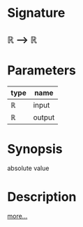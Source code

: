 # Signature
## ℝ ⟶ ℝ

# Parameters

| type | name |
|------|------|
|ℝ|input|
|ℝ|output|

# Synopsis
absolute value

# Description

[more...](https://en.wikipedia.org/wiki/Absolute_value)